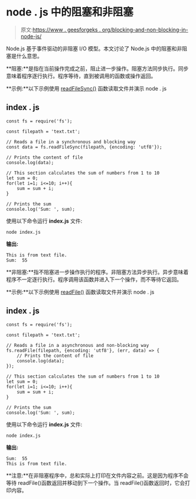 # node . js 中的阻塞和非阻塞

> 原文:[https://www . geesforgeks . org/blocking-and-non-blocking-in-node-js/](https://www.geeksforgeeks.org/blocking-and-non-blocking-in-node-js/)

Node.js 基于事件驱动的非阻塞 I/O 模型。本文讨论了 Node.js 中的阻塞和非阻塞是什么意思。

**阻塞:**是指在当前操作完成之前，阻止进一步操作。阻塞方法同步执行。同步意味着程序逐行执行。程序等待，直到被调用的函数或操作返回。

**示例:**以下示例使用 [readFileSync()](https://www.geeksforgeeks.org/node-js-fs-readfilesync-method/) 函数读取文件并演示 node . js

## index . js

```
const fs = require('fs');

const filepath = 'text.txt';

// Reads a file in a synchronous and blocking way 
const data = fs.readFileSync(filepath, {encoding: 'utf8'});

// Prints the content of file
console.log(data);

// This section calculates the sum of numbers from 1 to 10
let sum = 0;
for(let i=1; i<=10; i++){
    sum = sum + i;
}

// Prints the sum
console.log('Sum: ', sum);
```

使用以下命令运行 **index.js** 文件:

```
node index.js
```

**输出:**

```
This is from text file.
Sum:  55
```

**非阻塞:**指不阻塞进一步操作执行的程序。非阻塞方法异步执行。异步意味着程序不一定逐行执行。程序调用该函数并进入下一个操作，而不等待它返回。

**示例:**以下示例使用 [readFile()](https://www.geeksforgeeks.org/node-js-fs-readfile-method/) 函数读取文件并演示 node . js

## index . js

```
const fs = require('fs');

const filepath = 'text.txt';

// Reads a file in a asynchronous and non-blocking way 
fs.readFile(filepath, {encoding: 'utf8'}, (err, data) => {
    // Prints the content of file
    console.log(data);
});

// This section calculates the sum of numbers from 1 to 10
let sum = 0;
for(let i=1; i<=10; i++){
    sum = sum + i;
}

// Prints the sum
console.log('Sum: ', sum);
```

使用以下命令运行 **index.js** 文件:

```
node index.js
```

**输出:**

```
Sum:  55
This is from text file.
```

**注意:**在非阻塞程序中，总和实际上打印在文件内容之前。这是因为程序不会等待 readFile()函数返回并移动到下一个操作。当 readFile()函数返回时，它会打印内容。